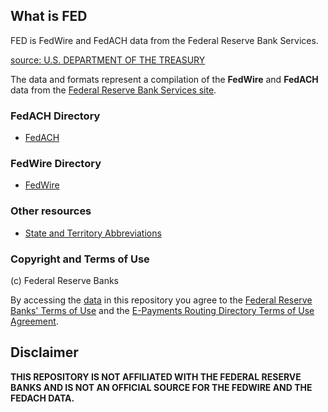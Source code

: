 ## What is FED

FED is FedWire and FedACH data from the Federal Reserve Bank Services.  

[source: U.S. DEPARTMENT OF THE TREASURY](https://www.treasury.gov/resource-center/faqs/Sanctions/Pages/faq_general.aspx#basic)

The data and formats represent a compilation of the **FedWire** and **FedACH** data from the [Federal Reserve Bank Services site](https://frbservices.org/).

### FedACH Directory

* [FedACH](https://github.com/moov-io/fed/tree/master/docs/FedACHdir.md)

### FedWire Directory

* [FedWire](https://github.com/moov-io/fed/tree/master/docs/fpddir.md)

### Other resources

* [State and Territory Abbreviations](https://github.com/moov-io/fed/docs/Fed_STATE_CODES.md)

### Copyright and Terms of Use

(c) Federal Reserve Banks

By accessing the [data](https://github.com/moov-io/fed/data) in this repository you agree to the [Federal Reserve Banks' Terms of Use](https://frbservices.org/terms/index.html) and the [E-Payments Routing Directory Terms of Use Agreement](https://www.frbservices.org/EPaymentsDirectory/agreement.html).  

## Disclaimer

**THIS REPOSITORY IS NOT AFFILIATED WITH THE FEDERAL RESERVE BANKS AND IS NOT AN OFFICIAL SOURCE FOR THE FEDWIRE AND THE FEDACH DATA.**